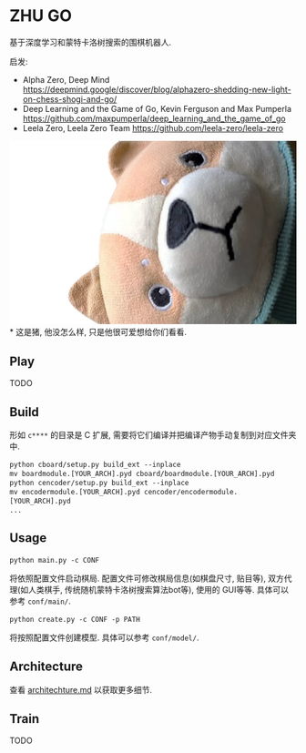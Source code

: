 # ZHU GO

基于深度学习和蒙特卡洛树搜索的围棋机器人.

启发:

- Alpha Zero, Deep Mind <https://deepmind.google/discover/blog/alphazero-shedding-new-light-on-chess-shogi-and-go/>
- Deep Learning and the Game of Go, Kevin Ferguson and Max Pumperla <https://github.com/maxpumperla/deep_learning_and_the_game_of_go>
- Leela Zero, Leela Zero Team <https://github.com/leela-zero/leela-zero>

![猪](docs/pic/zhu.jpg)
\* 这是猪, 他没怎么样, 只是他很可爱想给你们看看.

## Play

TODO

## Build

形如 `c****` 的目录是 C 扩展, 需要将它们编译并把编译产物手动复制到对应文件夹中.

```shell
python cboard/setup.py build_ext --inplace
mv boardmodule.[YOUR_ARCH].pyd cboard/boardmodule.[YOUR_ARCH].pyd
python cencoder/setup.py build_ext --inplace
mv encodermodule.[YOUR_ARCH].pyd cencoder/encodermodule.[YOUR_ARCH].pyd
...
```

## Usage

```shell
python main.py -c CONF
```

将依照配置文件启动棋局. 配置文件可修改棋局信息(如棋盘尺寸, 贴目等), 双方代理(如人类棋手, 传统随机蒙特卡洛树搜索算法bot等), 使用的 GUI等等. 具体可以参考 `conf/main/`.

```shell
python create.py -c CONF -p PATH
```

将按照配置文件创建模型. 具体可以参考 `conf/model/`.

## Architecture

查看 <a href="docs/blog/archietecture.md">architechture.md</a> 以获取更多细节.

## Train

TODO
